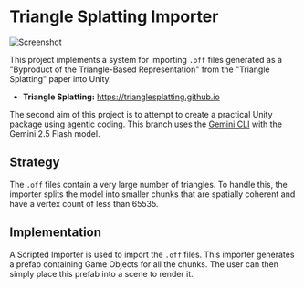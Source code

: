 # Triangle Splatting Importer

![Screenshot](https://github.com/user-attachments/assets/a76de5e0-df61-4a10-b57f-2d2fb5e4f043)

This project implements a system for importing `.off` files generated as a
"Byproduct of the Triangle-Based Representation" from the "Triangle Splatting"
paper into Unity.

- **Triangle Splatting:** https://trianglesplatting.github.io

The second aim of this project is to attempt to create a practical Unity package
using agentic coding. This branch uses the [Gemini CLI] with the Gemini 2.5
Flash model.

[Gemini CLI]: https://github.com/google-gemini/gemini-cli

## Strategy

The `.off` files contain a very large number of triangles. To handle this,
the importer splits the model into smaller chunks that are spatially coherent
and have a vertex count of less than 65535.

## Implementation

A Scripted Importer is used to import the `.off` files. This importer
generates a prefab containing Game Objects for all the chunks. The user can
then simply place this prefab into a scene to render it.
